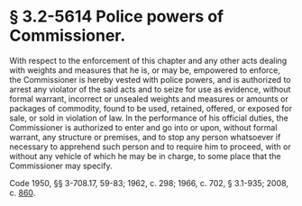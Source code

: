 # § 3.2-5614 Police powers of Commissioner.

<p>With respect to the enforcement of this chapter and any other acts dealing with weights and measures that he is, or may be, empowered to enforce, the Commissioner is hereby vested with police powers, and is authorized to arrest any violator of the said acts and to seize for use as evidence, without formal warrant, incorrect or unsealed weights and measures or amounts or packages of commodity, found to be used, retained, offered, or exposed for sale, or sold in violation of law. In the performance of his official duties, the Commissioner is authorized to enter and go into or upon, without formal warrant, any structure or premises, and to stop any person whatsoever if necessary to apprehend such person and to require him to proceed, with or without any vehicle of which he may be in charge, to some place that the Commissioner may specify.</p><p>Code 1950, §§ 3-708.17, 59-83; 1962, c. 298; 1966, c. 702, § 3.1-935; 2008, c. <a href='http://lis.virginia.gov/cgi-bin/legp604.exe?081+ful+CHAP0860'>860</a>.</p>